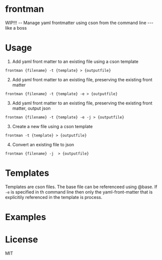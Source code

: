frontman
========

WIP!!! -- Manage yaml frontmatter using cson from the command line --- like a boss

# Usage

1. Add yaml front matter to an existing file using a cson template

`frontman {filename} -t {template} > {outputfile}`

2. Add yaml front matter to an existing file, preserving the existing front matter

`frontman {filename} -t {template} -e > {outputfile}`

3. Add yaml front matter to an existing file, preserving the existing front matter, output json

`frontman {filename} -t {template} -e -j > {outputfile}`

3. Create a new file using a cson template

`frontman -t {template} > {outputfile}`

4. Convert an existing file to json

`frontman {filename} -j  > {outputfile}`

# Templates

Templates are cson files.  The base file can be referenceed using @base.  If `-e` is specified in th command line then only the yaml-front-matter that is explicitily referenced in the template is process.

# Examples

# License
MIT


